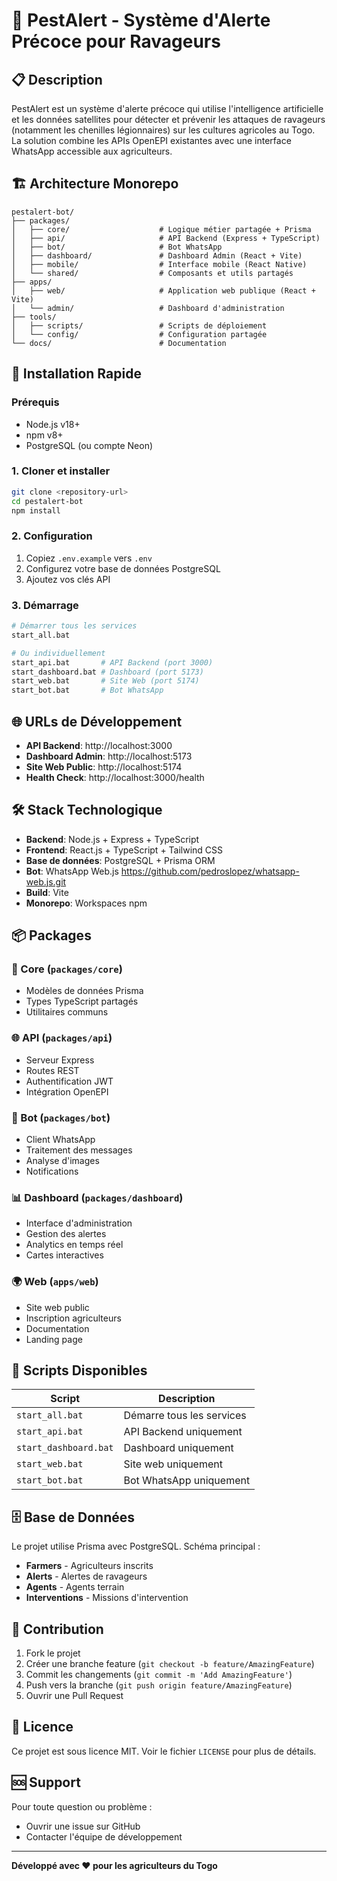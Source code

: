 # 🌾 PestAlert - Système d'Alerte Précoce pour Ravageurs

## 📋 Description

PestAlert est un système d'alerte précoce qui utilise l'intelligence artificielle et les données satellites pour détecter et prévenir les attaques de ravageurs (notamment les chenilles légionnaires) sur les cultures agricoles au Togo. La solution combine les APIs OpenEPI existantes avec une interface WhatsApp accessible aux agriculteurs.

## 🏗️ Architecture Monorepo

```
pestalert-bot/
├── packages/
│   ├── core/                    # Logique métier partagée + Prisma
│   ├── api/                     # API Backend (Express + TypeScript)
│   ├── bot/                     # Bot WhatsApp
│   ├── dashboard/               # Dashboard Admin (React + Vite)
│   ├── mobile/                  # Interface mobile (React Native)
│   └── shared/                  # Composants et utils partagés
├── apps/
│   ├── web/                     # Application web publique (React + Vite)
│   └── admin/                   # Dashboard d'administration
├── tools/
│   ├── scripts/                 # Scripts de déploiement
│   └── config/                  # Configuration partagée
└── docs/                        # Documentation
```

## 🚀 Installation Rapide

### Prérequis
- Node.js v18+ 
- npm v8+
- PostgreSQL (ou compte Neon)

### 1. Cloner et installer
```bash
git clone <repository-url>
cd pestalert-bot
npm install
```

### 2. Configuration
1. Copiez `.env.example` vers `.env`
2. Configurez votre base de données PostgreSQL
3. Ajoutez vos clés API

### 3. Démarrage
```bash
# Démarrer tous les services
start_all.bat

# Ou individuellement
start_api.bat       # API Backend (port 3000)
start_dashboard.bat # Dashboard (port 5173)
start_web.bat       # Site Web (port 5174)
start_bot.bat       # Bot WhatsApp
```

## 🌐 URLs de Développement

- **API Backend**: http://localhost:3000
- **Dashboard Admin**: http://localhost:5173
- **Site Web Public**: http://localhost:5174
- **Health Check**: http://localhost:3000/health

## 🛠️ Stack Technologique

- **Backend**: Node.js + Express + TypeScript
- **Frontend**: React.js + TypeScript + Tailwind CSS
- **Base de données**: PostgreSQL + Prisma ORM
- **Bot**: WhatsApp Web.js https://github.com/pedroslopez/whatsapp-web.js.git
- **Build**: Vite
- **Monorepo**: Workspaces npm

## 📦 Packages

### 🔧 Core (`packages/core`)
- Modèles de données Prisma
- Types TypeScript partagés
- Utilitaires communs

### 🌐 API (`packages/api`)
- Serveur Express
- Routes REST
- Authentification JWT
- Intégration OpenEPI

### 🤖 Bot (`packages/bot`)
- Client WhatsApp
- Traitement des messages
- Analyse d'images
- Notifications

### 📊 Dashboard (`packages/dashboard`)
- Interface d'administration
- Gestion des alertes
- Analytics en temps réel
- Cartes interactives

### 🌍 Web (`apps/web`)
- Site web public
- Inscription agriculteurs
- Documentation
- Landing page

## 🔧 Scripts Disponibles

| Script | Description |
|--------|-------------|
| `start_all.bat` | Démarre tous les services |
| `start_api.bat` | API Backend uniquement |
| `start_dashboard.bat` | Dashboard uniquement |
| `start_web.bat` | Site web uniquement |
| `start_bot.bat` | Bot WhatsApp uniquement |

## 🗄️ Base de Données

Le projet utilise Prisma avec PostgreSQL. Schéma principal :

- **Farmers** - Agriculteurs inscrits
- **Alerts** - Alertes de ravageurs
- **Agents** - Agents terrain
- **Interventions** - Missions d'intervention

## 🤝 Contribution

1. Fork le projet
2. Créer une branche feature (`git checkout -b feature/AmazingFeature`)
3. Commit les changements (`git commit -m 'Add AmazingFeature'`)
4. Push vers la branche (`git push origin feature/AmazingFeature`)
5. Ouvrir une Pull Request

## 📄 Licence

Ce projet est sous licence MIT. Voir le fichier `LICENSE` pour plus de détails.

## 🆘 Support

Pour toute question ou problème :
- Ouvrir une issue sur GitHub
- Contacter l'équipe de développement

---

**Développé avec ❤️ pour les agriculteurs du Togo**
